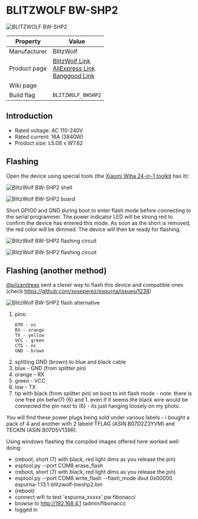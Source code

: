 # BLITZWOLF BW-SHP2

![BLITZWOLF BW-SHP2](images/devices/blitzwolf-bw-shp2.jpg)

|Property|Value|
|---|---|
|Manufacturer|BlitzWolf|
|Product page|[BlitzWolf Link](https://www.blitzwolf.com/Wifi-Smart-Socket-EU-p-244.html)<br>[AliExpress Link](https://www.aliexpress.com/item/BlitzWolf-BW-SHP2-WIFI-Smart-Socket-EU-Plug-220V-16A-Remote-Control-Smart-Timing-Switch-Work/32871562977.html)<br>[Banggood Link](https://www.banggood.com/BlitzWolf-BW-SHP2-Smart-WIFI-Socket-EU-Plug-220V-16A-Work-with-Amazon-Alexa-Google-Assistant-p-1292899.html)|
|Wiki page||
|Build flag|`BLITZWOLF_BWSHP2`|

## Introduction

* Rated voltage: AC 110-240V 
* Rated current: 16A (3840W)
* Product size: L5.08 x W7.62

## Flashing

Open the device using special tools (the [Xiaomi Wiha 24-in-1 toolkit](https://www.banggood.com/XIAOMI-Wiha-25-in-1-Screwdrivers-Kits-With-24pcs-S2-Steel-Screw-Bits-and-Aluminium-Alloy-Screwdriver-p-1187158.html) has it):

![BlitzWolf BW-SHP2 shell](images/flashing/blitzwolf-bw-shp2-flash-shell.jpg)

![BlitzWolf BW-SHP2 board](images/flashing/blitzwolf-bw-shp2-flash-board.jpg)

Short GPIO0 and GND during boot to enter flash mode before connecting to the serial programmer. The power indicator LED will be strong red to confirm the device has entered this mode. As soon as the short is removed, the red color will be dimmed. The device will then be ready for flashing.

![BlitzWolf BW-SHP2 flashing circuit](images/flashing/blitzwolf-bw-shp2-flash-flash.jpg)

![BlitzWolf BW-SHP2 flashing circuit](images/flashing/blitzwolf-bw-shp2-flash-flash-jumpers.jpg)

## Flashing (another method)

[@pilzandreas](https://github.com/pilzandreas) sent a clever way to flash this device and compatible ones (check https://github.com/xoseperez/espurna/issues/1238)

![BlitzWolf BW-SHP2 flash alternative](https://user-images.githubusercontent.com/9336296/46261929-df2df800-c4fa-11e8-894b-a0c4acce1de2.jpg)

1. pins:
   ```
   DTR - nc
   RX - orange
   TX - yellow
   VCC - green
   CTS - nc
   GND - brown
   ```
1. splitting GND (brown) to blue and black cable
1. blue - GND (from splitter pin)
1. orange - RX
1. green - VCC
1. low - TX
1. tip with black (from splitter pin) on boot to init flash mode - note: there is one free pin betw(7)  (6) and 1. even if it seems the black wire would be connected the pin next to (6) - its just hanging loosely on my photo.

You will find these power plugs being sold under various labels - i bought a pack of 4 and another with 2 labeld TFLAG (ASIN B07D2Z3YVM) and TECKIN (ASIN B07D5V139R).

Using windows flashing the compiled images offered here worked well doing:
* (reboot, short (7) with black, red light dims as you release the pin)
* esptool.py --port COM8 erase_flash
* (reboot, short (7) with black, red light dims as you release the pin)
* esptool.py --port COM8 write_flash --flash_mode dout 0x00000 espurna-1.13.1-blitzwolf-bwshp2.bin
* (reboot)
* connect wifi to test 'espurna_xxxxx' pw fibonacci 
* browse to http://192.168.4.1 (admin/fibonacci)
* logged in